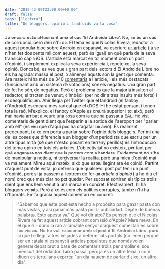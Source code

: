 ```yaml
---
date: "2012-12-09T23:00:00+00:00"
draft: false
tags: ["lectura"]
title: "De bloggers, opinió i fandroids va la cosa"
---
```

Jo encara estic al·lucinant amb el cas 'El Androide Libre'. No, no és un cas de corrupció, però déu n'hi do. El tema és que Nicolás Rivera, redactor a aquest popular bloc sobre Android en espanyol, va escriure [un article][1] (ja se n'han fet dos cents mil com aquest, però és igual) en què parla de la seva transició cap a iOS. L'article està marcat en tot moment com un post d'opinió, i simplement explica la seva experiència i, repeteixo, la seva opinió. Doncs bé, es veu que a gran part dels lectors d'El Androide Libre no els ha agradat massa el post, o almenys aqusts són la gent que comenta. Ara mateix hi ha més de 340 [comentaris][2] a l'article, i els més destacats (funcionant amb un sistema de votacions) són els negatius. Una gran part de fet ho són, de negatius. Però el problema és que la majoria insulten al redactor, el tracten de venut, d'imbècil (per no dir altres insults més forts) i el desqualifiquen. Ahir llegia pel Twitter que el fandroid (el fanboy d'Android) és encara més radical que el d'iOS. Hi he estat pensant i tenen tota la raó. M'explico, el fanboy d'Apple es creurà superior i tot això, però mai havia arribat a veure una cosa com la que ha passat a EAL. He vist comentaris de gent dient que l'esperin a la sortida de l'aeroport per "parlar amb ell" (es veu que d'aquí poc ha d'agafar un avió). És realment preocupant, i això em porta a parlar sobre l'opinió dels bloggers. Per mi una de les coses que diferencia a un blogger d'un periodista que escriu per un altre tipus mitjà (sé que m'estic posant en terreny perillós) és l'introducció del tema opinió en tots els articles. L'objectivitat no existeix, per tant per què enganyar-nos dient que la portem com a bandera. Evidentment no s'ha de manipular la notícia, ni tergiversar la realitat però una mica d'opinió mai va malament. Mireu aquí mateix, això que esteu llegint ara és opinió. Partint d'aquest punt de vista, jo defenso que qualsevol post pot tenir un punt d'opinió, però si ja passem a l'extrem de fer *un article d'opinió* (ja ho diu el nom) crec que més clar no pot quedar. Per suposat sortiran els típics trolls dient que ens hem venut a una marca en concret. Efectivament, hi ha bloggers venuts. Però això és com els polítics corruptes, també n'hi ha d'honrats. Em fa gràcia aquest comentari en concret: 
> "Sabemos que este post esta hecho a propósito para ganar pasta con más visitas, y así ganar más pasta por la publicidad. Déjate de buenas palabras. Esto apesta ya." Què vol dir això? Es pensen que el Nicolás Rivera ha fet aquest article cobrant comissió d'Apple? Mare meva. En el que sí li dono la raó a l'amable senyor d'aquest comentari és sobre les visites. No ho vull relacionar amb el post d'El Androide Libre, però sí que he llegit altres vegades a determinats portals (no tenen perquè ser en català ni espanyol) articles populistes que només volen generar debat brut a base de comentaris trolls per ampliar el sou mensual del redactor. I això passa, però ja és un altre tema, i com diuen els tertulians experts: "un dia haurem de parlar d'això, un altre dia".

 [1]: http://www.elandroidelibre.com/2012/12/la-vida-de-un-androide-libre-con-un-iphone-5.html/
 [2]: http://www.elandroidelibre.com/2012/12/la-vida-de-un-androide-libre-con-un-iphone-5.html/comment-page-2#comments